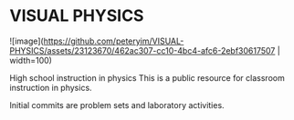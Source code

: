 # VISUAL PHYSICS

![image](https://github.com/peteryim/VISUAL-PHYSICS/assets/23123670/462ac307-cc10-4bc4-afc6-2ebf30617507 | width=100)

High school instruction in physics
This is a public resource for classroom instruction in physics.

Initial commits are problem sets and laboratory activities.
